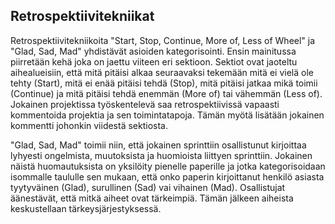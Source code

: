 ## Retrospektiivitekniikat


Retrospektiivitekniikoita "Start, Stop, Continue, More of, Less of Wheel" ja "Glad, Sad, Mad" yhdistävät asioiden kategorisointi.
Ensin mainitussa piirretään kehä joka on jaettu viiteen eri sektioon. Sektiot ovat jaoteltu aihealueisiin, että mitä pitäisi alkaa seuraavaksi tekemään mitä ei vielä ole tehty (Start),
mitä ei enää pitäisi tehdä (Stop), mitä pitäisi jatkaa mikä toimii (Continue) ja mitä pitäisi tehdä enemmän (More of) tai vähemmän (Less of).
Jokainen projektissa työskentelevä saa retrospektiivissä vapaasti kommentoida projektia ja sen toimintatapoja. Tämän myötä lisätään jokainen kommentti
johonkin viidestä sektiosta.

"Glad, Sad, Mad" toimii niin, että jokainen sprinttiin osallistunut kirjoittaa lyhyesti ongelmista, muutoksista ja huomioista liittyen sprinttiin.
Jokainen näistä huomautuksista on yksilöity pienelle paperille ja jotka kategorisoidaan isommalle taululle sen mukaan, että onko paperin kirjoittanut henkilö asiasta tyytyväinen (Glad), surullinen (Sad) vai vihainen (Mad). Osallistujat äänestävät, että mitkä aiheet ovat tärkeimpiä. Tämän jälkeen aiheista keskustellaan tärkeysjärjestyksessä. 
